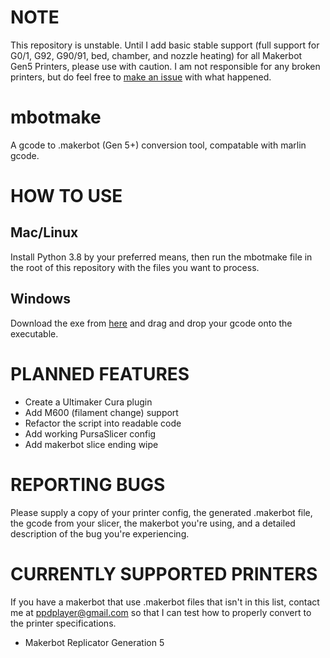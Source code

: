 # NOTE
This repository is unstable. Until I add basic stable support (full support for G0/1, G92, G90/91, bed, chamber, and nozzle heating) for all Makerbot Gen5 Printers, please use with caution. I am not responsible for any broken printers, but do feel free to [make an issue](https://github.com/sckunkle/mbotmake/issues) with what happened.

# mbotmake
A gcode to .makerbot (Gen 5+) conversion tool, compatable with marlin gcode.

# HOW TO USE 
## Mac/Linux
Install Python 3.8 by your preferred means, then run the mbotmake file in the root of this repository with the files you want to process.
## Windows
Download the exe from [here](https://github.com/sckunkle/mbotmake/releases) and drag and drop your gcode onto the executable.

# PLANNED FEATURES

* Create a Ultimaker Cura plugin
* Add M600 (filament change) support
* Refactor the script into readable code
* Add working PursaSlicer config
* Add makerbot slice ending wipe

# REPORTING BUGS
Please supply a copy of your printer config, the generated .makerbot file, the gcode from your slicer, the makerbot you're using, and a detailed description of the bug you're experiencing. 

# CURRENTLY SUPPORTED PRINTERS
If you have a makerbot that use .makerbot files that isn't in this list, contact me at ppdplayer@gmail.com so that I can test how to properly convert to the printer specifications. 

* Makerbot Replicator Generation 5
